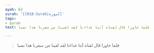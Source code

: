 ```yaml
---
ayah: 62
surah: '[[018-Surah|سورة]]'
tags:
- quran
text: فلما جاوزا قال لفتاه آتنا غداءنا لقد لقينا من سفرنا هذا نصبا

---
```

> فلما جاوزا قال لفتاه آتنا غداءنا لقد لقينا من سفرنا هذا نصبا
